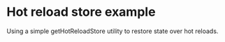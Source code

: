 # Hot reload store example

Using a simple getHotReloadStore utility to restore state over hot reloads.
